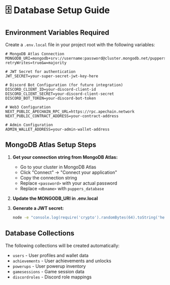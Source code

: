 # 🗄️ Database Setup Guide

## Environment Variables Required

Create a `.env.local` file in your project root with the following variables:

```env
# MongoDB Atlas Connection
MONGODB_URI=mongodb+srv://username:password@cluster.mongodb.net/puppers_database?retryWrites=true&w=majority

# JWT Secret for authentication
JWT_SECRET=your-super-secret-jwt-key-here

# Discord Bot Configuration (for future integration)
DISCORD_CLIENT_ID=your-discord-client-id
DISCORD_CLIENT_SECRET=your-discord-client-secret
DISCORD_BOT_TOKEN=your-discord-bot-token

# Web3 Configuration
NEXT_PUBLIC_APECHAIN_RPC_URL=https://rpc.apechain.network
NEXT_PUBLIC_CONTRACT_ADDRESS=your-contract-address

# Admin Configuration
ADMIN_WALLET_ADDRESS=your-admin-wallet-address
```

## MongoDB Atlas Setup Steps

1. **Get your connection string from MongoDB Atlas:**
   - Go to your cluster in MongoDB Atlas
   - Click "Connect" → "Connect your application"
   - Copy the connection string
   - Replace `<password>` with your actual password
   - Replace `<dbname>` with `puppers_database`

2. **Update the MONGODB_URI in .env.local**

3. **Generate a JWT secret:**
   ```bash
   node -e "console.log(require('crypto').randomBytes(64).toString('hex'))"
   ```

## Database Collections

The following collections will be created automatically:

- `users` - User profiles and wallet data
- `achievements` - User achievements and unlocks
- `powerups` - User powerup inventory
- `gamesessions` - Game session data
- `discordroles` - Discord role mappings
